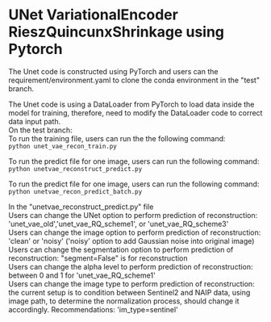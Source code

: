 # UNet VariationalEncoder RieszQuincunxShrinkage using Pytorch
 
The Unet code is constructed using PyTorch and users can the requirement/environment.yaml to clone the conda environment in the "test" branch.<br>

The Unet code is using a DataLoader from PyTorch to load data inside the model for training, therefore, need to modify the DataLoader code to correct data input path.<br>
On the test branch:<br>
To run the training file, users can run the the following command: <br>
```python unet_vae_recon_train.py```

To run the predict file for one image, users can run the following command: <br>
```python unetvae_reconstruct_predict.py```

To run the predict file for one image, users can run the following command: <br>
```python unetvae_recon_predict_batch.py```

In the "unetvae_reconstruct_predict.py" file<br>
Users can change the UNet option to perform prediction of reconstruction: 'unet_vae_old','unet_vae_RQ_scheme1', or 'unet_vae_RQ_scheme3'<br>
Users can change the image option to perform prediction of reconstruction: 'clean' or 'noisy' ('noisy' option to add Gaussian noise into original image)<br>
Users can change the segmentation option to perform prediction of reconstruction: "segment=False" is for reconstruction<br>
Users can change the alpha level to perform prediction of reconstruction: between 0 and 1 for 'unet_vae_RQ_scheme1'<br>
Users can change the image type to perform prediction of reconstruction: the current setup is to condition between Sentinel2 and NAIP data, using image path, to determine the normalization process, should change it accordingly. Recommendations: 'im_type=sentinel'<br>



